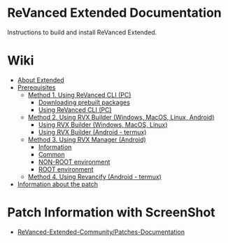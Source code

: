 # ReVanced Extended Documentation

Instructions to build and install ReVanced Extended.

# Wiki

- [About Extended](https://github.com/inotia00/revanced-documentation/wiki/About-Extended)
- [Prerequisites](https://github.com/inotia00/revanced-documentation/wiki/Before-start-(Prerequisites))
  - [Method 1. Using ReVanced CLI (PC)](https://github.com/inotia00/revanced-documentation/wiki/Method-1.-Using-ReVanced-CLI-(PC))
    - [Downloading prebuilt packages](https://github.com/inotia00/revanced-documentation/wiki/Method-1.-Using-ReVanced-CLI-(PC)#downloading-the-packages)
    - [Using ReVanced CLI (PC)](https://github.com/inotia00/revanced-documentation/wiki/Method-1.-Using-ReVanced-CLI-(PC)#using-revanced-cli-pc)
  - [Method 2. Using RVX Builder (Windows, MacOS, Linux, Android)](https://github.com/inotia00/revanced-documentation/wiki/Method-2.-Using-RVX-Builder-(Windows---MacOS---Linux---Android))
    - [Using RVX Builder (Windows, MacOS, Linux)](https://github.com/inotia00/revanced-documentation/wiki/Method-2.-Using-RVX-Builder-(Windows---MacOS---Linux---Android)#using-rvx-builder-windows--macos--linux)
    - [Using RVX Builder (Android - termux)](https://github.com/inotia00/revanced-documentation/wiki/Method-2.-Using-RVX-Builder-(Windows---MacOS---Linux---Android)#using-rvx-builder-android---termux)
  - [Method 3. Using RVX Manager (Android)](https://github.com/inotia00/revanced-documentation/wiki/Method-3.-Using-RVX-Manager-(Android))
    - [Information](https://github.com/inotia00/revanced-documentation/wiki/Method-3.-Using-RVX-Manager-(Android)#information)
    - [Common](https://github.com/inotia00/revanced-documentation/wiki/Method-3.-Using-RVX-Manager-(Android)#common)
    - [NON-ROOT environment](https://github.com/inotia00/revanced-documentation/wiki/Method-3.-Using-RVX-Manager-(Android)#non-root-environment)
    - [ROOT environment](https://github.com/inotia00/revanced-documentation/wiki/Method-3.-Using-RVX-Manager-(Android)#root-environment)
  - [Method 4. Using Revancify (Android - termux)](https://github.com/inotia00/revanced-documentation/wiki/Method-4.-Using-Revancify-(Android---termux))
- [Information about the patch](https://github.com/inotia00/revanced-documentation/wiki/Options-Information-about-the-patch)

# Patch Information with ScreenShot
- [ReVanced-Extended-Community/Patches-Documentation](https://github.com/ReVanced-Extended-Community/Patches-Documentation#patches-with-screenshots)
